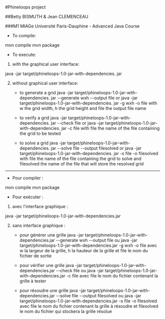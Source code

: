 #Phineloops project

##Betty BISMUTH & Jean CLEMENCEAU

###M1 MIAGe Université Paris-Dauphine - Advanced Java Course

* To compile:

mvn compile
mvn package



* To execute:

1. with the graphical user interface:

java -jar target/phineloops-1.0-jar-with-dependencies. jar


2. without graphical user interface:

    * to generate a grid 
    java -jar target/phineloops-1.0-jar-with-dependencies. jar --generate wxh --output file
or
    java -jar target/phineloops-1.0-jar-with-dependencies. jar -g wxh -o file
with w the grid width, h the grid height and file the output file name


    * to verify a grid 
    java -jar target/phineloops-1.0-jar-with-dependencies. jar --check file
or
    java -jar target/phineloops-1.0-jar-with-dependencies. jar -c file
with file the name of the file containing the grid to be tested

    * to solve a grid
    java -jar target/phineloops-1.0-jar-with-dependencies. jar --solve file --output filesolved
or
    java -jar target/phineloops-1.0-jar-with-dependencies. jar -s file -o filesolved
with file the name of the file containing the grid to solve and filesolved the name of the file that will store the resolved grid

________________________________________________________________________________________________________________________________________


* Pour compiler :

mvn compile
mvn package

* Pour exécuter :

1. avec l'interface graphique :

java -jar target/phineloops-1.0-jar-with-dependencies.jar


2. sans interface graphique :

    * pour générer une grille 
    java -jar target/phineloops-1.0-jar-with-dependencies.jar --generate wxh --output file
ou
    java -jar target/phineloops-1.0-jar-with-dependencies.jar -g wxh -o file
avec w la largeur de la grille, h la hauteur de la grille et file le nom du fichier de sortie


    * pour vérifier une grille 
    java -jar target/phineloops-1.0-jar-with-dependencies.jar --check file
ou
    java -jar target/phineloops-1.0-jar-with-dependencies.jar -c file
avec file le nom du fichier contenant la grille à tester

    * pour résoudre une grille
    java -jar target/phineloops-1.0-jar-with-dependencies.jar --solve file --output filesolved
ou
    java -jar target/phineloops-1.0-jar-with-dependencies.jar -s file -o filesolved
avec file le nom du fichier contenant la grille à résoudre et filesolved le nom du fichier qui stockera la grille résolue
